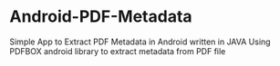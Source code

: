 # Android-PDF-Metadata
Simple App to Extract PDF Metadata in Android written in JAVA
Using PDFBOX android library to extract metadata from PDF file

